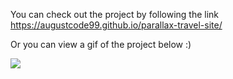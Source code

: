 You can check out the project by following the link
https://augustcode99.github.io/parallax-travel-site/

Or you can view a gif of the project below :)

![](images/#)
